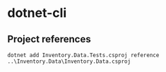# dotnet-cli


## Project references

```dotnet
dotnet add Inventory.Data.Tests.csproj reference ..\Inventory.Data\Inventory.Data.csproj
```